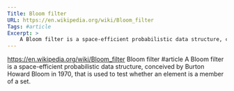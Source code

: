 ```yaml
---
Title: Bloom filter
URL: https://en.wikipedia.org/wiki/Bloom_filter
Tags: #article
Excerpt: >
    A Bloom filter is a space-efficient probabilistic data structure, conceived by Burton Howard Bloom in 1970, that is used to test whether an element is a member of a set.
---
```

https://en.wikipedia.org/wiki/Bloom_filter
Bloom filter
#article
A Bloom filter is a space-efficient probabilistic data structure, conceived by Burton Howard Bloom in 1970, that is used to test whether an element is a member of a set.